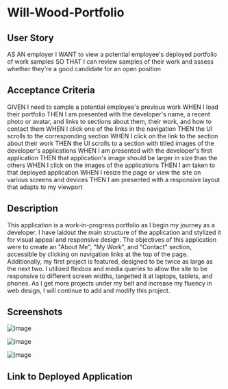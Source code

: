 # Will-Wood-Portfolio

## User Story

AS AN employer
I WANT to view a potential employee's deployed portfolio of work samples
SO THAT I can review samples of their work and assess whether they're a good candidate for an open position

## Acceptance Criteria

GIVEN I need to sample a potential employee's previous work
WHEN I load their portfolio
THEN I am presented with the developer's name, a recent photo or avatar, and links to sections about them, their work, and how to contact them
WHEN I click one of the links in the navigation
THEN the UI scrolls to the corresponding section
WHEN I click on the link to the section about their work
THEN the UI scrolls to a section with titled images of the developer's applications
WHEN I am presented with the developer's first application
THEN that application's image should be larger in size than the others
WHEN I click on the images of the applications
THEN I am taken to that deployed application
WHEN I resize the page or view the site on various screens and devices
THEN I am presented with a responsive layout that adapts to my viewport

## Description

This application is a work-in-progress portfolio as I begin my journey as a developer. I have laidout the main structure of the application and stylized it for visual appeal and responsive design. The objectives of this application were to create an "About Me", "My Work", and "Contact" section, accessible by clicking on navigation links at the top of the page. Additionally, my first project is featured, designed to be twice as large as the next two. I utilized flexbox and media queries to allow the site to be responsive to different screen widths, targetted it at laptops, tablets, and phones. As I get more projects under my belt and increase my fluency in web design, I will continue to add and modify this project. 

## Screenshots
![image](https://user-images.githubusercontent.com/112597870/222925674-b8669186-34b7-47f0-b070-e6eec6435b44.png)

![image](https://user-images.githubusercontent.com/112597870/222925679-bea6cb64-525b-4f71-923c-a3091b097fd4.png)

![image](https://user-images.githubusercontent.com/112597870/222925687-542fb2f0-c13f-4a55-ab2a-207c9d6d2ea9.png)

## Link to Deployed Application


